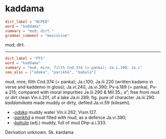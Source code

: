 # kaddama

``` toml
dict_label = "NCPED"
word = "kaddama"
summary = "mud; dirt."
grammar_comment = "masculine"
```

mud; dirt.

--------------------

``` toml
dict_label = "PTS"
word = "kaddama"
summary = "mud, mire, filth Cnd.374 (= panka); Ja.i.100; Ja.i"
see_also = ["odaka", "parikhā", "bahula"]
```

mud, mire, filth Cnd.374 (= panka); Ja.i.100; Ja.iii.220 (written kadamo in verse and kaddemo in gloss); Ja.vi.240, Ja.vi.390; Pv\-a.189 (= panka), Pv\-a.215; compared with moral impurities Ja.iii.290 & Mil.35.; *a˚*; free from mud or dirt clean Vin.ii.201, of a lake Ja.iii.289; fig. pure of character Ja.iii.290. *kaddamīkata* made muddy or dirty, defiled Ja.vi.59 (kilesehi).

* *\-[odaka](odaka.md)* muddy water Vin.ii.262; Vism.127.
* *\-[parikhā](parikhā.md)* a moat filled with mud, as a defence Ja.vi.390;
* *\-[bahula](bahula.md)* (adj.) muddy, full of mud Dhp\-a.i.333.

Derivation unknown. Sk. kardama

